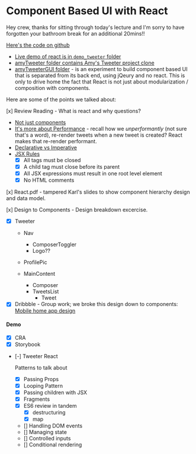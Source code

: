 Component Based UI with React
===

Hey crew, thanks for sitting through today's lecture and I'm sorry to have forgotten your bathroom break for an additional 20mins!!

[Here's the code on github]()

- [Live demo of react is in `demo_tweeter` folder]()
- [amyTweeter folder contains Amy's Tweeter project clone]()
- [amyTweeterGUI folder]() - is an experiment to build component based UI that is separated from its back end, using jQeury and no react. This is only to drive home the fact that React is not just about modularization / composition with components.

Here are some of the points we talked about:

[x] Review Reading - What is react and why questions?
  - [Not just components](https://reactjs.org/docs/web-components.html)
  - [It's more about Performance](https://reactjs.org/docs/rendering-elements.html#react-only-updates-whats-necessary) - recall how we _unperformantly_ (not sure that's a word), re-render tweets when a new tweet is created? React makes that re-render performant.
  - [Declarative vs Imperative](https://web.compass.lighthouselabs.ca/days/w06e/activities/984)
  - [JSX Rules](https://web.compass.lighthouselabs.ca/days/w06e/activities/988)
    - [x] All tags must be closed
    - [x] A child tag must close before its parent
    - [x] All JSX expressions must result in one root level element
    - [x] No HTML comments

[x] React.pdf - tampered Karl's slides to show component hierarchy design and data model.

[x] Design to Components - Design breakdown excercise.
  - [x] Tweeter
    - Nav
      + ComposerToggler
      + Logo??

    - ProfilePic
    - MainContent
      + Composer
      + TweetsList
        - Tweet
  - [x] Dribbble - Group work; we broke this design down to components: [Mobile home app design](https://dribbble.com/shots/8504649-Mobile-Digital-Home-03)

#### Demo

- [x] CRA
- [x] Storybook
- [-] Tweeter React
  
  Patterns to talk about

    - [x] Passing Props
    - [x] Looping Pattern
    - [x] Passing children with JSX
    - [x] Fragments
    - [x] ES6 review in tandem
        + [x] destructuring
        + [x] map
    - [] Handling DOM events
    - [] Managing state
    - [] Controlled inputs
    - [] Conditional rendering
